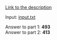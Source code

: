 [Link to the description](https://adventofcode.com/2018/day/1)

Input: [input.txt](/input.txt)

Answer to part 1: **493**  
Answer to part 2: **413**
